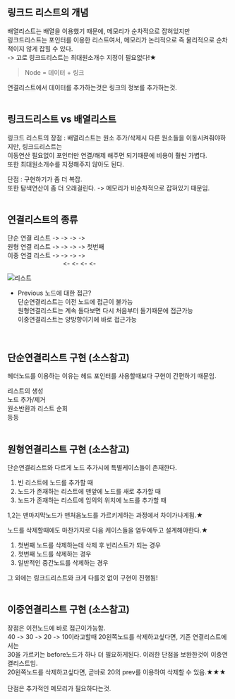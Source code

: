 ## 링크드 리스트의 개념<br> 

배열리스트는 배열을 이용했기 때문에, 메모리가 순차적으로 잡혀있지만<br>
링크드리스트는 포인터를 이용한 리스트여서, 메모리가 논리적으로 즉 물리적으로 순차적이지 않게 잡힐 수 있다.<br>
-> 고로 링크드리스트는 최대원소개수 지정이 필요없다!★<br>

> Node = 데이터 + 링크

연결리스트에서 데이터를 추가하는것은 링크의 정보를 추가하는것.
<br>
<br>

## 링크드리스트 vs 배열리스트 <br>

링크드 리스트의 장점 : 배열리스트는 원소 추가/삭제시 다른 원소들을 이동시켜줘야하지만, 링크드리스트는<br>
이동연산 필요없이 포인터만 연결/해제 해주면 되기때문에 비용이 훨씬 가볍다.<br>
또한 최대원소개수를 지정해주지 않아도 된다.<br>

단점 : 구현하기가 좀 더 복잡.<br>
또한 탐색연산이 좀 더 오래걸린다. -> 메모리가 비순차적으로 잡혀있기 때문임.<br>
<br>

## 연결리스트의 종류 <br>
단순 연결 리스트 -> -> -> -><br>
원형 연결 리스트 -> -> -> -> 첫번째<br>
이중 연결 리스트 -> -> -> -><br>
&nbsp;&nbsp;&nbsp;&nbsp;&nbsp;&nbsp;&nbsp;&nbsp;&nbsp;&nbsp;&nbsp;&nbsp;&nbsp;&nbsp;&nbsp;&nbsp;&nbsp;&nbsp;&nbsp;&nbsp;&nbsp;&nbsp;&nbsp;&nbsp;&nbsp;&nbsp;&nbsp;&nbsp;&nbsp;&nbsp;&nbsp;&nbsp;<- <- <- <-<br>

![리스트](https://user-images.githubusercontent.com/43705434/108394199-ce12ec80-7257-11eb-8e0f-a4376148c619.png)

- Previous 노드에 대한 접근?<br>
단순연결리스트는 이전 노드에 접근이 불가능<br>
원형연결리스트는 계속 돌다보면 다시 처음부터 돌기때문에 접근가능<br>
이중연결리스트는 양방향이기에 바로 접근가능<br>
<br>

## 단순연결리스트 구현 (소스참고)<br>
헤더노드를 이용하는 이유는 헤드 포인터를 사용할때보다 구현이 간편하기 때문임.

리스트의 생성<br>
노드 추가/제거<br>
원소반환과 리스트 순회<br>
등등<br>
<br>

## 원형연결리스트 구현 (소스참고)<br>
단순연결리스트와 다르게 노드 추가시에 특별케이스들이 존재한다.<br>

1. 빈 리스트에 노드를 추가할 때<br>
2. 노드가 존재하는 리스트에 맨앞에 노드를 새로 추가할 때<br>
3. 노드가 존재하는 리스트에 임의의 위치에 노드를 추가할 때<br>

1,2는 맨마지막노드가 맨처음노드를 가르키게하는 과정에서 차이가나게됨.★
<br>

노드를 삭제할때에도 마찬가지로 다음 케이스들을 염두에두고 설계해야한다.★<br>
1. 첫번째 노드를 삭제하는데 삭제 후 빈리스트가 되는 경우<br>
2. 첫번째 노드를 삭제하는 경우<br>
3. 일반적인 중간노드를 삭제하는 경우<br>

그 외에는 링크드리스트와 크게 다를것 없이 구현이 진행됨!<br>
<br>

## 이중연결리스트 구현 (소스참고)<br>

장점은 이전노드에 바로 접근이가능함.<br>
40 -> 30 -> 20 -> 10이라고할때 20왼쪽노드를 삭제하고싶다면, 기존 연결리스트에서는<br>
30을 가르키는 before노드가 하나 더 필요하게된다. 이러한 단점을 보완한것이 이중연결리스트임.<br>
20왼쪽노드를 삭제하고싶다면, 곧바로 20의 prev를 이용하여 삭제할 수 있음.★★★<br>
<br>
단점은 추가적인 메모리가 필요하다는것.
